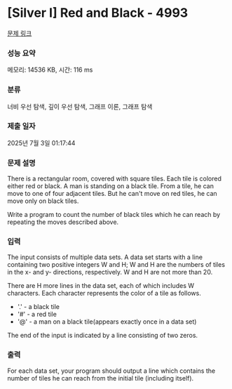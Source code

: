 # [Silver I] Red and Black - 4993 

[문제 링크](https://www.acmicpc.net/problem/4993) 

### 성능 요약

메모리: 14536 KB, 시간: 116 ms

### 분류

너비 우선 탐색, 깊이 우선 탐색, 그래프 이론, 그래프 탐색

### 제출 일자

2025년 7월 3일 01:17:44

### 문제 설명

<p>There is a rectangular room, covered with square tiles. Each tile is colored either red or black. A man is standing on a black tile. From a tile, he can move to one of four adjacent tiles. But he can't move on red tiles, he can move only on black tiles.</p>

<p>Write a program to count the number of black tiles which he can reach by repeating the moves described above.</p>

### 입력 

 <p>The input consists of multiple data sets. A data set starts with a line containing two positive integers W and H; W and H are the numbers of tiles in the x- and y- directions, respectively. W and H are not more than 20.</p>

<p>There are H more lines in the data set, each of which includes W characters. Each character represents the color of a tile as follows.</p>

<ul>
	<li>'.' - a black tile</li>
	<li>'#' - a red tile</li>
	<li>'@' - a man on a black tile(appears exactly once in a data set)</li>
</ul>

<p>The end of the input is indicated by a line consisting of two zeros.</p>

### 출력 

 <p>For each data set, your program should output a line which contains the number of tiles he can reach from the initial tile (including itself).</p>

